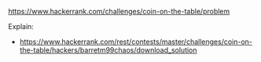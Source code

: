 https://www.hackerrank.com/challenges/coin-on-the-table/problem

Explain:

- https://www.hackerrank.com/rest/contests/master/challenges/coin-on-the-table/hackers/barretm99chaos/download_solution
